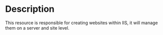 # Description

This resource is responsible for creating websites within IIS, it will manage
them on a server and site level.